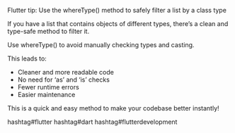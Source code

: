 Flutter tip: Use the whereType<T>() method to safely filter a list by a class type


If you have a list that contains objects of different types, there’s a clean and type-safe method to filter it.


Use whereType<T>() to avoid manually checking types and casting.


This leads to:

 - Cleaner and more readable code
 - No need for ‘as’ and ‘is’ checks
 - Fewer runtime errors
 - Easier maintenance


This is a quick and easy method to make your codebase better instantly!


hashtag#flutter hashtag#dart hashtag#flutterdevelopment